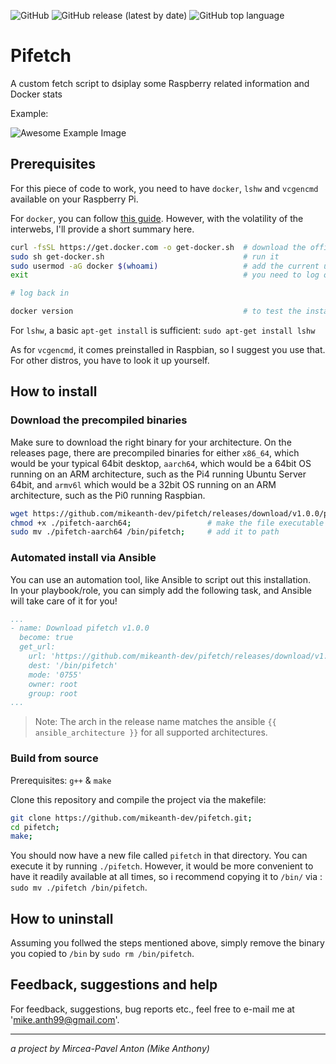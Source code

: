 
![GitHub](https://img.shields.io/github/license/mikeanth-dev/pifetch?style=for-the-badge)
![GitHub release (latest by date)](https://img.shields.io/github/v/release/mikeanth-dev/pifetch?style=for-the-badge)
![GitHub top language](https://img.shields.io/github/languages/top/mikeanth-dev/pifetch?style=for-the-badge)

# Pifetch

A custom fetch script to dsiplay some Raspberry related information and Docker stats

Example:

![Awesome Example Image](https://github.com/mikeanth-dvlp/pifetch/blob/master/assets/example.png)

## Prerequisites

For this piece of code to work, you need to have `docker`, `lshw` and `vcgencmd` available on your Raspberry Pi.

For `docker`, you can follow [this guide](https://phoenixnap.com/kb/docker-on-raspberry-pi).
However, with the volatility of the interwebs, I'll provide a short summary here.

``` bash
curl -fsSL https://get.docker.com -o get-docker.sh  # download the official install script
sudo sh get-docker.sh                               # run it
sudo usermod -aG docker $(whoami)                   # add the current user to the docker group
exit                                                # you need to log out and log back in for the change to take effect

# log back in

docker version                                      # to test the installation
```

For `lshw`, a basic `apt-get install` is sufficient: `sudo apt-get install lshw`

As for `vcgencmd`, it comes preinstalled in Raspbian, so I suggest you use that. For other distros, you have to look it up yourself.

## How to install

### Download the precompiled binaries

Make sure to download the right binary for your architecture. On the releases page, there are precompiled binaries for either `x86_64`, which would be your typical 64bit desktop, `aarch64`, which would be a 64bit OS running on an ARM architecture, such as the Pi4 running Ubuntu Server 64bit, and `armv6l` which would be a 32bit OS running on an ARM architecture, such as the Pi0 running Raspbian.

``` bash
wget https://github.com/mikeanth-dev/pifetch/releases/download/v1.0.0/pifetch-aarch64
chmod +x ./pifetch-aarch64;                 # make the file executable
sudo mv ./pifetch-aarch64 /bin/pifetch;     # add it to path
```

### Automated install via Ansible

You can use an automation tool, like Ansible to script out this installation.   
In your playbook/role, you can simply add the following task, and Ansible will take care of it for you!

``` yaml
...
- name: Download pifetch v1.0.0
  become: true
  get_url:
    url: 'https://github.com/mikeanth-dev/pifetch/releases/download/v1.0.0/pifetch-{{ ansible_architecture }}'
    dest: '/bin/pifetch'
    mode: '0755'
    owner: root
    group: root
...
```

> Note: The arch in the release name matches the ansible `{{ ansible_architecture }}` for all supported architectures.

### Build from source

Prerequisites: `g++` & `make`

Clone this repository and compile the project via the makefile:

``` bash
git clone https://github.com/mikeanth-dev/pifetch.git;
cd pifetch;
make;
```

You should now have a new file called `pifetch` in that directory. You can execute it by running `./pifetch`. However, it would be more convenient to have it readily available at all times, so i recommend copying it to `/bin/` via : `sudo mv ./pifetch /bin/pifetch`.

## How to uninstall

Assuming you follwed the steps mentioned above, simply remove the binary you copied to `/bin` by `sudo rm /bin/pifetch`.

## Feedback, suggestions and help

For feedback, suggestions, bug reports etc., feel free to e-mail me at 'mike.anth99@gmail.com'.

---

_a project by Mircea-Pavel Anton (Mike Anthony)_
